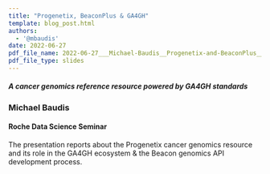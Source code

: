 ```yaml
---
title: "Progenetix, BeaconPlus & GA4GH"
template: blog_post.html 
authors:
  - '@mbaudis'
date: 2022-06-27
pdf_file_name: 2022-06-27___Michael-Baudis__Progenetix-and-BeaconPlus__Roche-data-science-seminar.pdf
pdf_file_type: slides
---
```


##### A cancer genomics reference resource powered by GA4GH standards
### Michael Baudis
#### Roche Data Science Seminar

The presentation reports about the Progenetix cancer genomics resource and its role
in the GA4GH ecosystem & the Beacon genomics API development process.
